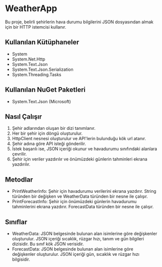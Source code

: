 # WeatherApp

Bu proje, belirli şehirlerin hava durumu bilgilerini JSON dosyasından almak için bir HTTP istemcisi kullanır.

## Kullanılan Kütüphaneler

- System
- System.Net.Http
- System.Text.Json
- System.Text.Json.Serialization
- System.Threading.Tasks

## Kullanılan NuGet Paketleri

- System.Text.Json (Microsoft)

## Nasıl Çalışır

1. Şehir adlarından oluşan bir dizi tanımlanır.
2. Her bir şehir için döngü oluşturulur.
3. HttpClient nesnesi oluşturulur ve API'lerin bulunduğu kök url atanır.
4. Şehir adına göre API isteği gönderilir.
5. İstek başarılı ise, JSON içeriği okunur ve havadurumu sınıfındaki alanlara çevrilir.
6. Şehir için veriler yazdırılır ve önümüzdeki günlerin tahminleri ekrana yazdırılır.

## Metodlar

- PrintWeatherInfo: Şehir için havadurumu verilerini ekrana yazdırır. String türünden bir değişken ve WeatherData türünden bir nesne ile çalışır.
- PrintForecastInfo: Şehir için önümüzdeki günlerin havadurumu tahminlerini ekrana yazdırır. ForecastData türünden bir nesne ile çalışır.

## Sınıflar

- WeatherData: JSON belgesinde bulunan alan isimlerine göre değişkenler oluşturulur. JSON içeriği sıcaklık, rüzgar hızı, tanım ve gün bilgileri dizisidir. Bu sınıf kök JSON verisidir.
- ForecastData: JSON belgesinde bulunan alan isimlerine göre değişkenler oluşturulur. JSON içeriği gün, sıcaklık ve rüzgar hızı bilgisidir.